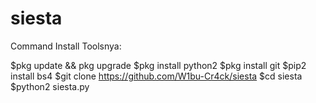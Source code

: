 # siesta
Command Install Toolsnya:

$pkg update && pkg upgrade
$pkg install python2
$pkg install git
$pip2 install bs4
$git clone https://github.com/W1bu-Cr4ck/siesta
$cd siesta
$python2 siesta.py
